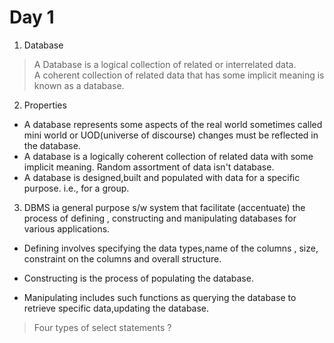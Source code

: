 # Day 1

1. Database
> A Database is a logical collection of related or interrelated data.\
> A coherent collection of related data that has some implicit meaning is known as a database.


2. Properties
  
  * A database represents some aspects of the real world sometimes called mini world or UOD(universe of discourse) changes must be reflected in the database.
  * A database is a logically coherent collection of related data with some implicit meaning. Random assortment of data isn't database.
  * A database is designed,built and populated with data for a specific purpose. i.e., for a group.
  

3. DBMS ia general purpose s/w system that facilitate (accentuate) the process of defining , constructing and manipulating databases for various applications.
  
  * Defining involves specifying the data types,name of the columns , size, constraint on the columns and overall structure.

  * Constructing is the process of populating the database.
  * Manipulating includes such functions as querying the database to retrieve specific data,updating the database.


  > Four types of select statements ?
